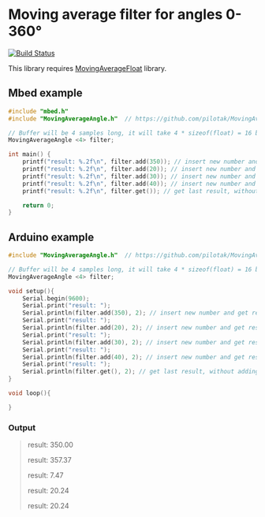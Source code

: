 # Moving average filter for angles 0-360°
[![Build Status](https://travis-ci.org/pilotak/MovingAverageAngle.svg?branch=master)](https://travis-ci.org/pilotak/MovingAverageAngle)

This library requires [MovingAverageFloat](https://github.com/pilotak/MovingAverageFloat) library.

## Mbed example
```cpp
#include "mbed.h"
#include "MovingAverageAngle.h"  // https://github.com/pilotak/MovingAverageAngle

// Buffer will be 4 samples long, it will take 4 * sizeof(float) = 16 bytes of RAM
MovingAverageAngle <4> filter;

int main() {
    printf("result: %.2f\n", filter.add(350)); // insert new number and get result
    printf("result: %.2f\n", filter.add(20)); // insert new number and get result
    printf("result: %.2f\n", filter.add(30)); // insert new number and get result
    printf("result: %.2f\n", filter.add(40)); // insert new number and get result
    printf("result: %.2f\n", filter.get()); // get last result, without adding a newone

    return 0;
}
```
## Arduino example
```cpp
#include "MovingAverageAngle.h"  // https://github.com/pilotak/MovingAverageAngle

// Buffer will be 4 samples long, it will take 4 * sizeof(float) = 16 bytes of RAM
MovingAverageAngle <4> filter;

void setup(){
    Serial.begin(9600);
    Serial.print("result: ");
    Serial.println(filter.add(350), 2); // insert new number and get result
    Serial.print("result: ");
    Serial.println(filter.add(20), 2); // insert new number and get result
    Serial.print("result: ");
    Serial.println(filter.add(30), 2); // insert new number and get result
    Serial.print("result: ");
    Serial.println(filter.add(40), 2); // insert new number and get result
    Serial.print("result: ");
    Serial.println(filter.get(), 2); // get last result, without adding a newone
}

void loop(){

}
```

### Output
> result: 350.00
> 
> result: 357.37
> 
> result: 7.47
> 
> result: 20.24
> 
> result: 20.24
